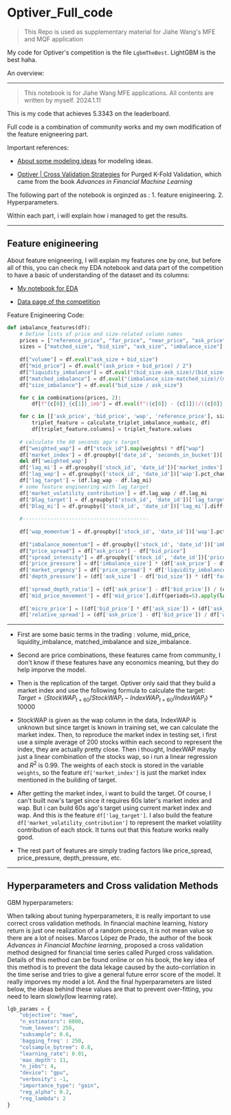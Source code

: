 # Optiver_Full_code
> This Repo is used as supplementary material for Jiahe Wang's MFE and MQF application

My code for Optiver's competition is the file ```LgbmTheBest```. LightGBM is the best haha.

An overview:

---

> This notebook is for Jiahe Wang MFE applications. All contents are written by myself. 2024.1.11

This is my code that achieves 5.3343 on the leaderboard.

Full code is a combination of community works and my own modification of the feature enigneering part.

Important references:

- [About some modeling ideas](https://www.kaggle.com/competitions/optiver-trading-at-the-close/discussion/450626) for modeling ideas.

- [Optiver | Cross Validation Strategies](https://www.kaggle.com/code/sunghoshim/optiver-cross-validation-strategies) for Purged K-Fold Validation, which came from the book *Advances in Financial Machine Learning*

The following part of the notebook is orginzed as : 1. feature enigineering. 2. Hyperparameters.

Within each part, i will explain how i managed to get the results.

---

## Feature enigineering

About feature enigneering, I will explain my features one by one, but before all of this, you can check my EDA notebook and data part of the competition to have a basic of understanding of the dataset and its columns:

- [My notebook for EDA](https://www.kaggle.com/code/nolansmith/eda-part1-missing-values)

- [Data page of the competition](https://www.kaggle.com/competitions/optiver-trading-at-the-close/data)

Feature Enigineering Code:
```python
def imbalance_features(df):
    # Define lists of price and size-related column names
    prices = ["reference_price", "far_price", "near_price", "ask_price", "bid_price", "wap"]
    sizes = ["matched_size", "bid_size", "ask_size", "imbalance_size"]
    
    df["volume"] = df.eval("ask_size + bid_size")
    df["mid_price"] = df.eval("(ask_price + bid_price) / 2")
    df["liquidity_imbalance"] = df.eval("(bid_size-ask_size)/(bid_size+ask_size)")
    df["matched_imbalance"] = df.eval("(imbalance_size-matched_size)/(matched_size+imbalance_size)")
    df["size_imbalance"] = df.eval("bid_size / ask_size")

    for c in combinations(prices, 2):
        df[f"{c[0]}_{c[1]}_imb"] = df.eval(f"({c[0]} - {c[1]})/({c[0]} + {c[1]})")

    for c in [['ask_price', 'bid_price', 'wap', 'reference_price'], sizes]:
        triplet_feature = calculate_triplet_imbalance_numba(c, df)
        df[triplet_feature.columns] = triplet_feature.values
    
    # calculate the 60 seconds ago's target
    df["weighted_wap"] = df["stock_id"].map(weights) * df["wap"]
    df['market_index'] = df.groupby(['date_id', 'seconds_in_bucket'])['weighted_wap'].transform(lambda x : x.sum())
    del df['weighted_wap']
    df['lag_mi'] = df.groupby(['stock_id', 'date_id'])['market_index'].pct_change(periods=6) * 10000
    df['lag_wap'] = df.groupby(['stock_id', 'date_id'])['wap'].pct_change(periods=6) * 10000
    df['lag_target'] = (df.lag_wap - df.lag_mi)
    # some feature engineering with lag_target
    df['market_volatility_contribution'] = df.lag_wap / df.lag_mi
    df['Dlag_target'] = df.groupby(['stock_id', 'date_id'])['lag_target'].diff()
    df['Dlag_mi'] = df.groupby(['stock_id', 'date_id'])['lag_mi'].diff()
    
    #-----------------------------------------
    
    df['wap_momentum'] = df.groupby(['stock_id', 'date_id'])['wap'].pct_change(periods=6)
   
    df["imbalance_momentum"] = df.groupby(['stock_id', 'date_id'])['imbalance_size'].diff(periods=1) / df['matched_size']
    df["price_spread"] = df["ask_price"] - df["bid_price"]
    df["spread_intensity"] = df.groupby(['stock_id', 'date_id'])['price_spread'].diff()
    df['price_pressure'] = df['imbalance_size'] * (df['ask_price'] - df['bid_price'])
    df['market_urgency'] = df['price_spread'] * df['liquidity_imbalance']
    df['depth_pressure'] = (df['ask_size'] - df['bid_size']) * (df['far_price'] - df['near_price'])
    
    df['spread_depth_ratio'] = (df['ask_price'] - df['bid_price']) / (df['bid_size'] + df['ask_size'])
    df['mid_price_movement'] = df['mid_price'].diff(periods=5).apply(lambda x: 1 if x > 0 else (-1 if x < 0 else 0))
    
    df['micro_price'] = ((df['bid_price'] * df['ask_size']) + (df['ask_price'] * df['bid_size'])) / (df['bid_size'] + df['ask_size'])
    df['relative_spread'] = (df['ask_price'] - df['bid_price']) / df['wap']
```

---

- First are some basic terms in the trading : volume, mid_price, liquidity_imbalance, matched_imbalance and size_imbalance.

- Second are price combinations, these features came from community, I don't know if these features have any economics meaning, but they do help imporve the model.

- Then is the replication of the target. Optiver only said that they build a market index and use the following formula to calculate the target: $Target = (StockWAP_{t+60} / StockWAP_{t} - IndexWAP_{t+60} / IndexWAP_{t})*10000$ 

- StockWAP is given as the wap column in the data, IndexWAP is unknown but since target is known in training set, we can calculate the market index. Then, to reproduce the market index in testing set, i first use a simple average of 200 stocks within each second to represent the index, they are actually pretty close. Then i thought, IndexWAP mayby just a linear combination of the stocks wap, so i run a linear regression and $R^2$ is 0.99. The weights of each stock is stored in the variable ```weights```, so the feature ```df['market_index']``` is just the market index mentioned in the building of target.

- After getting the market index, i want to build the target. Of course, I can't built now's target since it requires 60s later's market index and wap. But i can build 60s ago's target using current market index and wap. And this is the feature ```df['lag_target']```. I also build the feature ```df['market_volatility_contribution']``` to represent the market volatility contribution of each stock. It turns out that this feature works really good.

- The rest part of features are simply trading factors like price_spread, price_pressure, depth_pressure, etc.

---

## Hyperparameters and Cross validation Methods

GBM hyperparameters:

When talking about tuning hyperparameters, it is really important to use correct cross validation methods. In financial machine learning, history return is just one realization of a random process, it is not mean value so there are a lot of noises. Marcos López de Prado, the author of the book *Advances in Financial Machine learning*, proposed a cross validation method designed for financial time series called Purged cross validation. Details of this method can be found online or on his book, the key idea of this method is to prevent the data lekage caused by the auto-corrlation in the time serise and tries to give a general future error score of the model. It really imporves my model a lot. And the final hyperparameters are listed below, the ideas behind these values are that to prevent over-fitting, you need to learn slowly(low learning rate).

```python
lgb_params = {
    "objective": "mae",
    "n_estimators": 6000,
    "num_leaves": 256,
    "subsample": 0.6,
    'bagging_freq' : 250,
    "colsample_bytree": 0.8,
    "learning_rate": 0.01,
    'max_depth': 11,
    "n_jobs": 4,
    "device": "gpu",
    "verbosity": -1,
    "importance_type": "gain",
    "reg_alpha": 0.2,
    "reg_lambda": 2
}
```
